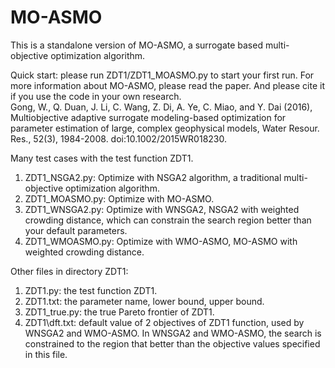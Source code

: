 # MO-ASMO
This is a standalone version of MO-ASMO, a surrogate based multi-objective optimization algorithm.

Quick start: please run ZDT1/ZDT1\_MOASMO.py to start your first run. For more information about MO-ASMO, please read the paper. And please cite it if you use the code in your own research.   
Gong, W., Q. Duan, J. Li, C. Wang, Z. Di, A. Ye, C. Miao, and Y. Dai (2016), Multiobjective adaptive surrogate modeling-based optimization for parameter estimation of large, complex geophysical models, Water Resour. Res., 52(3), 1984-2008. doi:10.1002/2015WR018230.

Many test cases with the test function ZDT1.
1. ZDT1\_NSGA2.py: Optimize with NSGA2 algorithm, a traditional multi-objective optimization algorithm.
2. ZDT1\_MOASMO.py: Optimize with MO-ASMO.
3. ZDT1\_WNSGA2.py: Optimize with WNSGA2, NSGA2 with weighted crowding distance, which can constrain the search region better than your default parameters.
4. ZDT1\_WMOASMO.py: Optimize with WMO-ASMO, MO-ASMO with weighted crowding distance.

Other files in directory ZDT1:
1. ZDT1.py: the test function ZDT1.
2. ZDT1.txt: the parameter name, lower bound, upper bound.
3. ZDT1\_true.py: the true Pareto frontier of ZDT1.
4. ZDT1\dft.txt: default value of 2 objectives of ZDT1 function, used by WNSGA2 and WMO-ASMO. In WNSGA2 and WMO-ASMO, the search is constrained to the region that better than the objective values specified in this file.

